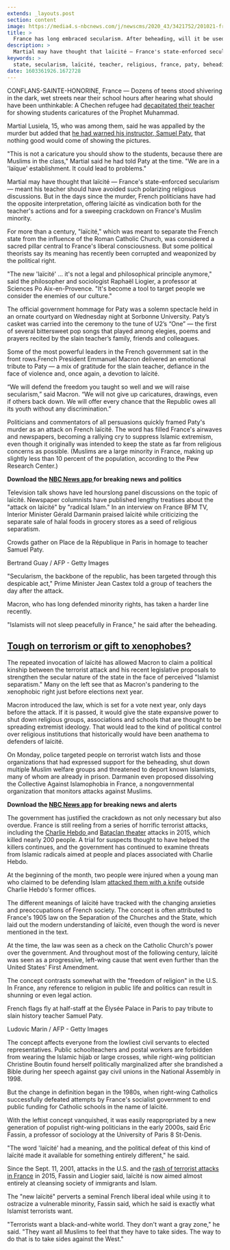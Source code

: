 ```yaml
--- 
extends: _layouts.post 
section: content 
image: https://media4.s-nbcnews.com/j/newscms/2020_43/3421752/201021-france-sauel-mc-1253_5058c21a3635b9a47c2cba237314e54d.nbcnews-fp-1200-630.JPG 
title: > 
  France has long embraced secularism. After beheading, will it be used to oppress? 
description: > 
  Martial may have thought that laïcité — France's state-enforced secularism — meant his teacher should have avoided such polarizing religious discussions.We will offer every chance that the Republic owes all its youth without any discrimination.”Politicians and commentators of all persuasions quickly framed Paty's murder as an attack on French laïcité.Darmanin even proposed dissolving the Collective Against Islamophobia in France, a nongovernmental organization that monitors attacks against Muslims.In France, any reference to religion in public life and politics can result in shunning or even legal action.French flags fly at half-staff at the Élysée Palace in Paris to pay tribute to slain history teacher Samuel Paty. 
keywords: > 
  state, secularism, laïcité, teacher, religious, france, paty, beheading, long, attacks, oppress, french, embraced, used, political, frances 
date: 1603361926.1672728 
--- 
```

<div><p class="endmarkEnabled">CONFLANS-SAINTE-HONORINE, France &#8212; Dozens of teens stood shivering in the dark, wet streets near their school hours after hearing what should have been unthinkable: A Chechen refugee had <a href="https://www.nbcnews.com/news/world/paris-attack-anti-terror-probe-launched-after-teacher-decapitated-police-n1243755" target="_blank">decapitated their teacher </a>for showing students caricatures of the Prophet Muhammad.</p><p class="endmarkEnabled">Martial Lusiela, 15, who was among them, said he was appalled by the murder but added that <a href="https://www.nbcnews.com/news/world/decapitated-french-teacher-warned-not-show-prophet-muhammad-images-islamist-n1243815" target="_blank">he had warned his instructor, Samuel Paty</a>, that nothing good would come of showing the pictures.</p><p></p><p id="taboolaReadMoreBelow"></p><p class="endmarkEnabled">"This is not a caricature you should show to the students, because there are Muslims in the class," Martial said he had told Paty at the time. "We are in a 'la&#239;que' establishment. It could lead to problems."</p><p class="endmarkEnabled">Martial may have thought that la&#239;cit&#233; &#8212; France's state-enforced secularism &#8212; meant his teacher should have avoided such polarizing religious discussions. But in the days since the murder, French politicians have had the opposite interpretation, offering la&#239;cit&#233; as vindication both for the teacher's actions and for a sweeping crackdown on France's Muslim minority.</p><p class="endmarkEnabled">For more than a century, "la&#239;cit&#233;," which was meant to separate the French state from the influence of the Roman Catholic Church, was considered a sacred pillar central to France's liberal consciousness. But some political theorists say its meaning has recently been corrupted and weaponized by the political right.</p><p class="endmarkEnabled">"The new 'la&#239;cit&#233;' ... it's not a legal and philosophical principle anymore," said the philosopher and sociologist Rapha&#235;l Liogier, a professor at Sciences Po Aix-en-Provence. "It's become a tool to target people we consider the enemies of our culture."</p><p></p><p class="endmarkEnabled">The official government hommage for Paty was a solemn spectacle held in an ornate courtyard on Wednesday night at Sorbonne University. Paty&#8217;s casket was carried into the ceremony to the tune of U2&#8217;s &#8220;One&#8221; &#8212; the first of several bittersweet pop songs that played among elegies, poems and prayers recited by the slain teacher&#8217;s family, friends and colleagues.</p><p class="endmarkEnabled">Some of the most powerful leaders in the French government sat in the front rows.French President Emmanuel Macron delivered an emotional tribute to Paty &#8212; a mix of gratitude for the slain teacher, defiance in the face of violence and, once again, a devotion to la&#239;cit&#233;.</p><p class="endmarkEnabled">&#8220;We will defend the freedom you taught so well and we will raise secularism,&#8221; said Macron. &#8220;We will not give up caricatures, drawings, even if others back down. We will offer every chance that the Republic owes all its youth without any discrimination.&#8221;</p><p class="endmarkEnabled">Politicians and commentators of all persuasions quickly framed Paty's murder as an attack on French la&#239;cit&#233;. The word has filled France's airwaves and newspapers, becoming a rallying cry to suppress Islamic extremism, even though it originally was intended to keep the state as far from religious concerns as possible. (Muslims are a large minority in France, making up slightly less than 10 percent of the population, according to the Pew Research Center.)</p><p></p><p class="endmarkEnabled"><strong>Download the <a href="https://smart.link/5c939bef304c7" target="_blank">NBC News app </a>for breaking news and politics </strong></p><p class="endmarkEnabled">Television talk shows have led hourslong panel discussions on the topic of la&#239;cit&#233;. Newspaper columnists have published lengthy treatises about the "attack on la&#239;cit&#233;" by "radical Islam." In an interview on France BFM TV, Interior Minister G&#233;rald Darmanin praised la&#239;cit&#233; while criticizing the separate sale of halal foods in grocery stores as a seed of religious separatism.</p><p class="lazyload-placeholder"></p><p class="caption__container">Crowds gather on Place de la R&#233;publique in Paris in homage to teacher Samuel Paty.</p><p class="caption__source">Bertrand Guay / AFP - Getty Images</p><p class="endmarkEnabled">"Secularism, the backbone of the republic, has been targeted through this despicable act," Prime Minister Jean Castex told a group of teachers the day after the attack.</p><p class="endmarkEnabled">Macron, who has long defended minority rights, has taken a harder line recently.</p><p></p><p class="endmarkEnabled">"Islamists will not sleep peacefully in France," he said after the beheading.</p><a href="/news/world/france-has-long-embraced-secularism-after-beheading-will-it-be-n1244159#anchor-Toughonterrorismorgifttoxenophobes" id="anchor-Toughonterrorismorgifttoxenophobes" class="scrollLink"><h2 class="">Tough on terrorism or gift to xenophobes?</h2></a><p class="endmarkEnabled">The repeated invocation of la&#239;cit&#233; has allowed Macron to claim a political kinship between the terrorist attack and his recent legislative proposals to strengthen the secular nature of the state in the face of perceived "Islamist separatism." Many on the left see that as Macron's pandering to the xenophobic right just before elections next year.</p><p class="endmarkEnabled">Macron introduced the law, which is set for a vote next year, only days before the attack. If it is passed, it would give the state expansive power to shut down religious groups, associations and schools that are thought to be spreading extremist ideology. That would lead to the kind of political control over religious institutions that historically would have been anathema to defenders of la&#239;cit&#233;.</p><p class="endmarkEnabled">On Monday, police targeted people on terrorist watch lists and those organizations that had expressed support for the beheading, shut down multiple Muslim welfare groups and threatened to deport known Islamists, many of whom are already in prison. Darmanin even proposed dissolving the Collective Against Islamophobia in France, a nongovernmental organization that monitors attacks against Muslims.</p><p></p><p class="endmarkEnabled"><strong>Download the <a href="https://apps.nbcnews.com/mobile/">NBC News app</a> for breaking news and alerts</strong></p><p class="endmarkEnabled">The government has justified the crackdown as not only necessary but also overdue. France is still reeling from a series of horrific terrorist attacks, including the <a href="https://www.nbcnews.com/news/world/french-magazine-charlie-hebdo-republishes-prophet-muhammad-cartoons-trial-begins-n1239048" target="_blank">Charlie Hebdo </a>and <a href="https://www.nbcnews.com/storyline/paris-terror-attacks/bataclan-victims-families-mourn-two-years-after-paris-attacks-n819921" target="_blank">Bataclan theater</a> attacks in 2015, which killed nearly 200 people. A trial for suspects thought to have helped the killers continues, and the government has continued to examine threats from Islamic radicals aimed at people and places associated with Charlie Hebdo.</p><p class="endmarkEnabled">At the beginning of the month, two people were injured when a young man who claimed to be defending Islam <a href="https://www.nbcnews.com/news/world/charlie-hebdo-terror-police-investigate-stabbing-near-former-offices-paris-n1241055" target="_blank">attacked them with a knife</a> outside Charlie Hebdo's former offices.</p><p class="endmarkEnabled">The different meanings of la&#239;cit&#233; have tracked with the changing anxieties and preoccupations of French society. The concept is often attributed to France's 1905 law on the Separation of the Churches and the State, which laid out the modern understanding of la&#239;cit&#233;, even though the word is never mentioned in the text.</p><p></p><p class="endmarkEnabled">At the time, the law was seen as a check on the Catholic Church's power over the government. And throughout most of the following century, la&#239;cit&#233; was seen as a progressive, left-wing cause that went even further than the United States' First Amendment.</p><p class="endmarkEnabled">The concept contrasts somewhat with the "freedom of religion" in the U.S. In France, any reference to religion in public life and politics can result in shunning or even legal action.</p><p class="lazyload-placeholder"></p><p class="caption__container">French flags fly at half-staff at the &#201;lys&#233;e Palace in Paris to pay tribute to slain history teacher Samuel Paty.</p><p class="caption__source">Ludovic Marin / AFP - Getty Images</p><p class="endmarkEnabled">The concept affects everyone from the lowliest civil servants to elected representatives. Public schoolteachers and postal workers are forbidden from wearing the Islamic hijab or large crosses, while right-wing politician Christine Boutin found herself politically marginalized after she brandished a Bible during her speech against gay civil unions in the National Assembly in 1998.</p><p class="endmarkEnabled">But the change in definition began in the 1980s, when right-wing Catholics successfully defeated attempts by France's socialist government to end public funding for Catholic schools in the name of la&#239;cit&#233;.</p><p></p><p class="endmarkEnabled">With the leftist concept vanquished, it was easily reappropriated by a new generation of populist right-wing politicians in the early 2000s, said &#201;ric Fassin, a professor of sociology at the University of Paris 8 St-Denis.</p><p class="endmarkEnabled">"The word 'la&#239;cit&#233;' had a meaning, and the political defeat of this kind of la&#239;cit&#233; made it available for something entirely different," he said.</p><p class="endmarkEnabled">Since the Sept. 11, 2001, attacks in the U.S. and the <a href="https://www.nbcnews.com/storyline/paris-terror-attacks/french-police-report-paris-shootout-explosion-n463186" target="_blank">rash of terrorist attacks in France</a> in 2015, Fassin and Liogier said, la&#239;cit&#233; is now aimed almost entirely at cleansing society of immigrants and Islam.</p><p class="endmarkEnabled">The "new la&#239;cit&#233;" perverts a seminal French liberal ideal while using it to ostracize a vulnerable minority, Fassin said, which he said is exactly what Islamist terrorists want.</p><p></p><p class="endmarkEnabled">"Terrorists want a black-and-white world. They don't want a gray zone," he said. "They want all Muslims to feel that they have to take sides. The way to do that is to take sides against the West."</p></div>